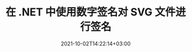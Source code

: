 ---
############################# Static ############################
layout: "autogen-gist"
date: 2021-10-02T14:22:14+03:00
draft: false
path: "zh/total/net/signature/svg/"
other_out_formats: "PDF WORD EXCEL DOC DOCX DOCM DOT DOTM DOTX XLS XLSB XLSM XLSX XLTM XLTX PPT PPTX PPS PPSX POTX POTM CMX BMP JPEG GIF PNG WEBP TIFF WMF PSD SVG ODP OTP ODS OTS ODT OTT"
ad_headline: "数字签名 SVG | 。网"
ad_description: "在 C# .NET 中从 SVG 添加、编辑、搜索、验证和删除数字签名"

############################# Head ############################
head_title: "在 C#、VB.NET 中将数字签名添加到 SVG 文件查看器"
head_description: "C# .NET 数字签名 API，用于添加、编辑、搜索、验证和删除 SVG 文件中的数字签名。使用条形码、图像、文本、图章、元数据、QR 码和表单域签名对文档进行数字签名。"

############################# Header ############################
title: "在 .NET 中使用数字签名对 SVG 文件进行签名"
description: "在 C#、ASP.NET、VB.NET 和 Xamarin 应用程序中对 SVG 文件和各种其他文档格式进行数字签名和验证签名。通过设置自定义文本、字体样式、颜色和调整文档中的高级电子签名属性，以多种形式实现条码、文本、图像、元数据、二维码、表单域和图章签名。"

############################# SubMenu ############################
submenu:
    enable: false

############################# Content ############################
content:
    enable: true
    block:
    - title_left: "如何在 C# 中对 SVG 文件进行数字签名"
      content_left: |
          [Conholdate.Total for .NET](https://products.conholdate.com/zh/total/net/) 支持使用几行 C# .NET 代码对带有数字签名的 SVG 文档进行签名。

          -   使用输入文档实例化 **Signature**
          -   使用证书详细信息实例化 **DigitalSignOptions** 对象
          -   调用 **Signature** 类的 **Sign** 方法并将 **DigitalSignOptions** 传递给它
          -   设置选项以将签名文档查看为 HTML
          
      title_right: "API 下载和安装说明"
      content_right: |
          以下代码需要 `GroupDocs.Signature` 和 `GroupDocs.Viewer` 命名空间。您可以从 [downloads](https://downloads.conholdate.com/total/net) 获取相应的文件，或从 [NuGet](https://www.nuget.org/packages/Conholdate.Total/).
          
          在使用 Windows Azure、Mono 和 Xamarin 等平台时，在 Windows、Linux 或 macOS 等操作系统上使用条形码、文本、图像、元数据、二维码、表单域和印章签名为您的数字文档签名。
          
      gisthash: "95d923d0c843df75412574e6571f9534"
      gistfile: "add-digital-signatures-to-pdf.cs"

    - title_left: "在 C# 中搜索 PDF 文件中的条码签名"
      content_left: |
          通过设置高级签名操作选项和搜索过滤器，从数字签名的 PDF 文档中搜索各种电子签名类型，以获取与搜索条件匹配的电子签名列表。

          -   使用输入文档实例化 **Signature**
          -   根据要求和指定的搜索选项实例化 **DigitalSearchOptions** 对象
          -   调用 **Signature** 类实例的 **Search** 方法并将 **DigitalSearchOptions** 传递给它
        
      title_right: "签名、验证、更新和删除签名"
      content_right: |
          使用 Conholdate.com APIs ——开发人员可以实施不同的签名自定义选项，以添加和查看来自各种流行文档文件格式的电子签名。
          
          用户还可以从已经签名的数字文档中搜索和验证一些特定的签名；根据大小或文本内容操纵签名，并从同一文档中删除任何签名。
          
      gisthash: "89f71572ba0f6f90697aa9a661ebcab0"
      gistfile: "search-barcode-signatures-in-pdf-file.cs"

############################# About Formats ############################
about_formats:
    enable: false
############################# More Formats ############################
more_formats:
    enable: true
    auto: false
    other_out_formats: PDF WORD EXCEL DOC DOCX DOCM DOT DOTM DOTX XLS XLSB XLSM XLSX XLTM XLTX PPT PPTX PPS PPSX POTX POTM CDR BMP JPEG GIF PNG WEBP TIFF WMF PSD SVG ODP OTP ODS OTS ODT OTT
############################# Back to top ###############################
back_to_top:
  enable: true
---
